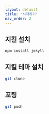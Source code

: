 ```yaml
---
layout: default
title: '시작하기'
nav_order: 2
---
```


## 지킬 설치
```bash
npm install jekyll
```
## 지킬 테마 설치
```bash
git clone 
```
## 포팅
```bash
git push
```